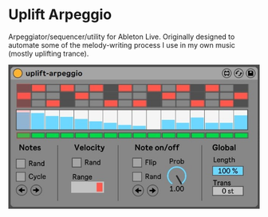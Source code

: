 # Uplift Arpeggio

Arpeggiator/sequencer/utility for Ableton Live.
Originally designed to automate some of the melody-writing process I use in my own music (mostly uplifting trance). 

![Screenshot](screenshot.jpg)
